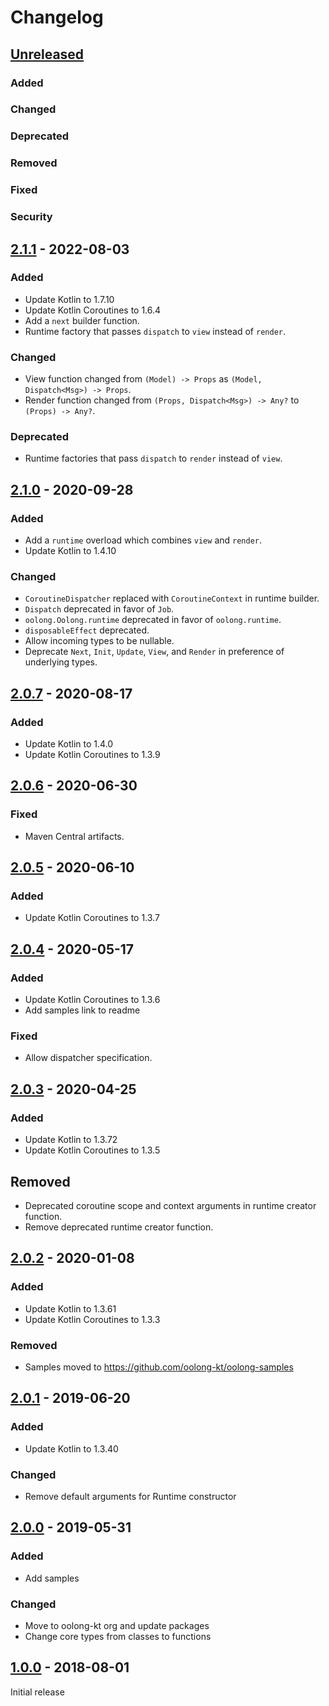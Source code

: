 # Changelog

## [Unreleased]

### Added

### Changed

### Deprecated

### Removed

### Fixed

### Security

## [2.1.1] - 2022-08-03
### Added
- Update Kotlin to 1.7.10
- Update Kotlin Coroutines to 1.6.4
- Add a `next` builder function.
- Runtime factory that passes `dispatch` to `view` instead of `render`.

### Changed
- View function changed from `(Model) -> Props` as `(Model, Dispatch<Msg>) -> Props`.
- Render function changed from `(Props, Dispatch<Msg>) -> Any?` to `(Props) -> Any?`.

### Deprecated
- Runtime factories that pass `dispatch` to `render` instead of `view`.

## [2.1.0] - 2020-09-28
### Added
- Add a `runtime` overload which combines `view` and `render`.
- Update Kotlin to 1.4.10

### Changed
- `CoroutineDispatcher` replaced with `CoroutineContext` in runtime builder.
- `Dispatch` deprecated in favor of `Job`.
- `oolong.Oolong.runtime` deprecated in favor of `oolong.runtime`.
- `disposableEffect` deprecated.
- Allow incoming types to be nullable.
- Deprecate `Next`, `Init`, `Update`, `View`, and `Render` in preference of underlying types.

## [2.0.7] - 2020-08-17
### Added
- Update Kotlin to 1.4.0
- Update Kotlin Coroutines to 1.3.9

## [2.0.6] - 2020-06-30
### Fixed
- Maven Central artifacts.

## [2.0.5] - 2020-06-10
### Added
- Update Kotlin Coroutines to 1.3.7

## [2.0.4] - 2020-05-17
### Added
- Update Kotlin Coroutines to 1.3.6
- Add samples link to readme

### Fixed
- Allow dispatcher specification.

## [2.0.3] - 2020-04-25
### Added
- Update Kotlin to 1.3.72
- Update Kotlin Coroutines to 1.3.5

## Removed
- Deprecated coroutine scope and context arguments in runtime creator function.
- Remove deprecated runtime creator function.

## [2.0.2] - 2020-01-08
### Added
- Update Kotlin to 1.3.61
- Update Kotlin Coroutines to 1.3.3

### Removed
- Samples moved to https://github.com/oolong-kt/oolong-samples

## [2.0.1] - 2019-06-20
### Added
- Update Kotlin to 1.3.40

### Changed
- Remove default arguments for Runtime constructor

## [2.0.0] - 2019-05-31
### Added
- Add samples

### Changed
- Move to oolong-kt org and update packages
- Change core types from classes to functions

## [1.0.0] - 2018-08-01

Initial release

[Unreleased]: https://github.com/oolong-kt/oolong/compare/v2.1.1...HEAD
[2.1.1]: https://github.com/oolong-kt/oolong/compare/v2.1.0...v2.1.1
[2.1.0]: https://github.com/oolong-kt/oolong/compare/v2.0.7...v2.1.0
[2.0.7]: https://github.com/oolong-kt/oolong/compare/v2.0.6...v2.0.7
[2.0.6]: https://github.com/oolong-kt/oolong/compare/v2.0.5...v2.0.6
[2.0.5]: https://github.com/oolong-kt/oolong/compare/v2.0.4...v2.0.5
[2.0.4]: https://github.com/oolong-kt/oolong/compare/v2.0.3...v2.0.4
[2.0.3]: https://github.com/oolong-kt/oolong/compare/v2.0.2...v2.0.3
[2.0.2]: https://github.com/oolong-kt/oolong/compare/v2.0.1...v2.0.2
[2.0.1]: https://github.com/oolong-kt/oolong/compare/v2.0.0...v2.0.1
[2.0.0]: https://github.com/oolong-kt/oolong/compare/v1.0.0...v2.0.0
[1.0.0]: https://github.com/oolong-kt/oolong/releases/tag/v1.0.0

